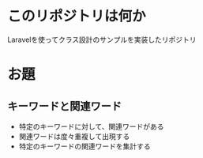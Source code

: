 # このリポジトリは何か

Laravelを使ってクラス設計のサンプルを実装したリポジトリ

# お題

## キーワードと関連ワード

- 特定のキーワードに対して、関連ワードがある
- 関連ワードは度々重複して出現する
- 特定のキーワードの関連ワードを集計する